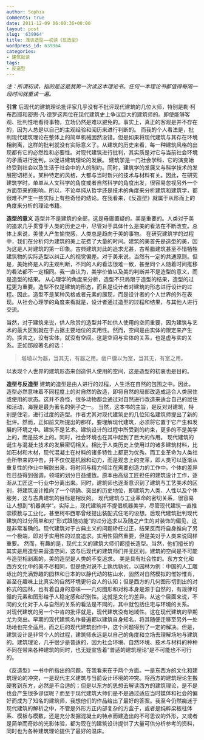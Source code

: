 ```yaml
---
author: Sophia
comments: true
date: 2011-12-09 06:00:36+00:00
layout: post
slug: '639964'
title: 浅谈造型——初读《反造型》
wordpress_id: 639964
categories:
- 建筑就读
tags:
- 反造型
---
```


_注：所谓初读，指的是这是我第一次读这本理论书。任何一本理论书都值得每隔一段时间就重读一遍。_

**引言**
后现代的建筑理论批评家几乎没有不批评现代建筑的几位大师，特别是勒·柯布西耶和密思·凡·德罗这两位在现代建筑史上争议巨大的建筑师的。即使能够客观、批判性地看待事物，立场仍然是难以避免的。事实上，真正的客观是并不存在的，因为人总是以自己的主观经验和阅历来进行判断的。
而我的个人看法是，批判现代建筑理论在整体上的简单机械固然没错。但是如果将现代建筑与其存在环境相剥离，这样的批判就没有实际意义了。从建筑的历史来看，每一种建筑风格的出现都有它的必然性和必要性。对现代建筑进行批判，其实质是对它与当前社会环境的矛盾进行批判，以促进建筑理论的发展。
建筑学是一门社会学科，它的演变始终受到社会以及生活于社会中的人的制约。同时，建筑学的发展又与科学技术的发展密切相关。某种特定的风格，大都与当时新兴的技术与材料有关。因此，在研究建筑学时，单单从人文科学的角度或者自然科学的角度出发，很容易忽视另外一个方面带来的影响。所以，不论单纯从哲学还是技术的角度来分析建筑和建筑学，都很难不产生一些实际上有些奇怪的结论。在我看来，《反造型》就属于从形而上的角度来分析的理论书籍。

**造型的意义**
造型并不是建筑的全部，这是毋庸置疑的。美是重要的。人类对于美的追求几乎贯穿于人类的历史之中，尽管对于具体什么是美的看法在不断改变。总体上来说，美使人产生愉悦感，人类总是趋向于美的事物。
在研究建筑学的过程中，我们在分析何为建筑的美上花费了大量的时间。建筑的美首先是造型的美，因为这是人对建筑的第一印象。古典建筑对此的追求尤甚，古希腊建筑甚至不惜牺牲建筑物的实际造型以纠正人的视觉偏差。对于美来说，当然有一定的共通原则。但是，美始终是人的主观判断，不同的人的看法很难一致，甚至同个人随着时间推移的看法都不一定相同。我一直认为，美学价值以及美的判断并不是造型的意义，而是造型的结果。
从心理学的角度来分析，造型不只局限于造型的结果，造型的过程更为重要。造型不仅是建筑的形态，而且是设计者对建筑的形态进行设计的过程。因此，造型不是某种风格或者元素的展现，而是设计者的个人世界的外在表现。从社会心理学的角度来看就是，设计者通过造型的过程和结果，与其他人进行交流。

当然，对于建筑来说，供人欣赏的造型并不如供人使用的空间重要，因为建筑与艺术的最大区别就在于占据主要地位的实用性。然而，空间是由实体的限定来产生的。换言之，没有实体，就没有空间。这是空间与实体的关系，也是虚与实的关系。正如那段著名的话：


> 埏埴以为器，当其无，有器之用。凿户牖以为室，当其无，有室之用。


以表现个人世界的建筑形态来创造供人使用的空间，这是造型的初衷也是目的。

**造型与反造型**
建筑的造型是由人进行的过程，人生活在自然的包围之中。因此，造型必然意味着不同程度上的对自然的改造，即将自然的局部改造成适合人类居住或使用的状态。这并不奇怪，很多动物都会通过对自然进行改造来适合自己的居住和活动，海狸是最为著名的例子之一。
当然，这本书的主旨，是反对对建筑，特别是住宅，进行过度的造型。作者尤其对现代建筑史的几位知名建筑师提出了新的批评。然而，正如前文所提出的那样，要理解现代建筑，必须将它置于它产生和发展的环境之中。建筑不是艺术。建筑设计的过程中所受到的约束，更多的不是美学上的，而是技术上的。同时，社会环境也在其中起到了巨大的作用。
现代建筑的诞生与混凝土技术的发展密切相关。相比于人类历史上使用过的诸多建筑材料，比如石材和木材，现代混凝土在材料的诸多特性上都更为优秀。而工业革命为人类社会所带来的冲击，并不仅仅是机器和动力，而是观念上的变革，即人类可以逐渐从重复性的作业中解脱出来，将时间与精力倾注在需要创造力的工作中。个体的差异性日益得到强调，领域的划分日益细致。原本由高级工匠担任的建筑设计工作，逐渐从工匠这一行业中分离出来。同时，建筑师也逐渐意识到了建筑与工艺美术的区别，将建筑设计推向了一个明确、突出的历史地位，即建筑为人类、人性以及个体服务，这与古典建筑的目标是相反的。
现代建筑与工业革命的密切关系，很容易让人想到“机器美学“。实际上，现代建筑并不提倡机器美学，尽管现代建筑一直推崇模数与工业化，甚至柯布西耶曾经提出装配式住宅的设想。后现代建筑批判现代建筑的过分简单和对“形式跟随功能“的过分追求以及随之产生的对装饰的偏见，这是非常准确的。现代建筑对于古典主义的问题矫枉过正，结果反而将自身推向了另一个极端，即对于实用性的过度追求。实用性固然重要，但是美对于人类来说同样重要。
然而，有趣的是，现代主义的建筑大师们都擅长造型。当然，他们擅长的其实是用造型来营造空间，这与后现代的建筑师们并无区别。建筑的空间是不可能与造型相剥离的，美的造型是人类的不变追求。
美是具有社会性的。东方文化和西方文化中的美不尽相同，但是绝对说不上孰优孰劣。以园林为例：中国的人工雕琢出的充满野趣的园林和日本的以静代动的枯山水，固然对自然模拟的惟妙惟肖，甚至在趣味上比真实的自然环境更符合人的认知；但是西方的几何图形切割出的对称式的园林，也有着自身的意味——几何图形和对称本身是源于自然的，有规律可循的元素和图形给予人稳定感和识别性。这就是文化的差异。从这个层面来说，不同的文化对于人与自然的关系的看法是不同的，其中就包括住宅与环境的关系。
对现代建筑的另一个中肯的批评就是，现代建筑没有地域性。这在现代建筑的早期尤为突出。早期的现代建筑名作普遍都以建筑自身知名，将其随便迁移至另外一处场地也完全适用。而之后的现代建筑创作中，这个问题得到了一定的解决。但是，建筑设计是非常个人的过程，建筑师永远是以自己的角度和立场去理解场地与建筑的。建筑理论，几乎很少是普适的，因为社会环境、自然环境、技术与材料的种种不同在带来各种建筑的同时，也无疑宣告着“普适的建筑理论”是不可能也不可行的。

《反造型》一书中所指出的问题，在我看来在于两个方面。一是东西方的文化和建筑理论的冲突，一是现代主义建筑与当前设计环境的冲突。将西方的建筑理论生搬硬套到东方，必然是不合适的；但是以东方的思想去解读西方的建筑理论，是不是也会产生很多谬误呢？而至于现代建筑大师们是不是通过适应当时媒体和社会的偏好而成为了知名的建筑师，我想他们的作品给出了最好的答案。我至今仍然痴迷于现代建筑的解析之中，不管是外形方正内部复杂的方盒子，或者是纯粹梁板柱体系、模板与模数，还是充分发掘混凝土的特点而建造出的不可思议的外形，又或者是简单而奇妙的光影体验，都为现在的建筑设计提供了大量可供分析参考的资料，同时也为各种建筑理论提供了最好的温床。
